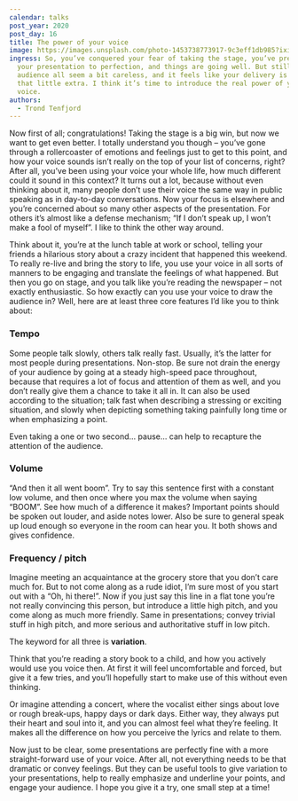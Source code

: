 ```yaml
---
calendar: talks
post_year: 2020
post_day: 16
title: The power of your voice
image: https://images.unsplash.com/photo-1453738773917-9c3eff1db985?ixid=MXwxMjA3fDB8MHxwaG90by1wYWdlfHx8fGVufDB8fHw%3D&ixlib=rb-1.2.1&auto=format&fit=crop&w=3450&q=80
ingress: So, you’ve conquered your fear of taking the stage, you’ve prepared
  your presentation to perfection, and things are going well. But still the
  audience all seem a bit careless, and it feels like your delivery is lacking
  that little extra. I think it’s time to introduce the real power of your
  voice.
authors:
  - Trond Tenfjord
---
```

Now first of all; congratulations! Taking the stage is a big win, but now we want to get even better. I totally understand you though – you’ve gone through a rollercoaster of emotions and feelings just to get to this point, and how your voice sounds isn’t really on the top of your list of concerns, right? After all, you’ve been using your voice your whole life, how much different could it sound in this context? It turns out a lot, because without even thinking about it, many people don’t use their voice the same way in public speaking as in day-to-day conversations. Now your focus is elsewhere and you’re concerned about so many other aspects of the presentation. For others it’s almost like a defense mechanism; “If I don’t speak up, I won’t make a fool of myself”. I like to think the other way around.

Think about it, you’re at the lunch table at work or school, telling your friends a hilarious story about a crazy incident that happened this weekend. To really re-live and bring the story to life, you use your voice in all sorts of manners to be engaging and translate the feelings of what happened. But then you go on stage, and you talk like you’re reading the newspaper – not exactly enthusiastic. So how exactly can you use your voice to draw the audience in? Well, here are at least three core features I’d like you to think about:

### Tempo

Some people talk slowly, others talk really fast. Usually, it’s the latter for most people during presentations. Non-stop. Be sure not drain the energy of your audience by going at a steady high-speed pace throughout, because that requires a lot of focus and attention of them as well, and you don’t really give them a chance to take it all in. It can also be used according to the situation; talk fast when describing a stressing or exciting situation, and slowly when depicting something taking painfully long time or when emphasizing a point.

Even taking a one or two second… pause… can help to recapture the attention of the audience.

### Volume

“And then it all went boom”. Try to say this sentence first with a constant low volume, and then once where you max the volume when saying “BOOM”. See how much of a difference it makes? Important points should be spoken out louder, and aside notes lower. Also be sure to general speak up loud enough so everyone in the room can hear you. It both shows and gives confidence.

### Frequency / pitch

Imagine meeting an acquaintance at the grocery store that you don’t care much for. But to not come along as a rude idiot, I’m sure most of you start out with a “Oh, hi there!”. Now if you just say this line in a flat tone you’re not really convincing this person, but introduce a little high pitch, and you come along as much more friendly. Same in presentations; convey trivial stuff in high pitch, and more serious and authoritative stuff in low pitch.

The keyword for all three is **variation**.

Think that you’re reading a story book to a child, and how you actively would use you voice then. At first it will feel uncomfortable and forced, but give it a few tries, and you’ll hopefully start to make use of this without even thinking.

Or imagine attending a concert, where the vocalist either sings about love or rough break-ups, happy days or dark days. Either way, they always put their heart and soul into it, and you can almost feel what they’re feeling. It makes all the difference on how you perceive the lyrics and relate to them. 

Now just to be clear, some presentations are perfectly fine with a more straight-forward use of your voice. After all, not everything needs to be that dramatic or convey feelings. But they can be useful tools to give variation to your presentations, help to really emphasize and underline your points, and engage your audience. I hope you give it a try, one small step at a time!